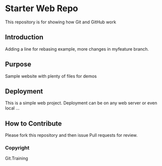 # Starter Web Repo

This repository is for showing how Git and GitHub work

## Introduction
Adding a line for rebasing example, more changes in myfeature branch.

## Purpose

Sample website with plenty of files for demos

## Deployment
This is a simple web project. Deployment can be on any web server or even local ...

## How to Contribute
Please fork this repository and then issue Pull requests for review.

### Copyright
Git.Training